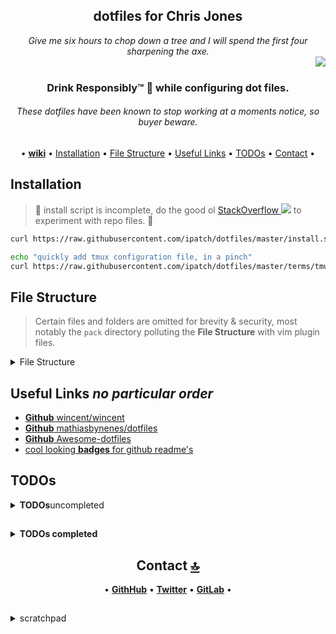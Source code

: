 <h2 align="center">dotfiles for Chris Jones</h2>

<div align="center">
<em>Give me six hours to chop down a tree and I will spend the first four sharpening the axe.</em>
</div>

<img align="right" src="https://raw.githubusercontent.com/wiki/ipatch/dotfiles/lib/abe.circle.png">

<br>

<h3 align="center">Drink Responsibly™ 🥃 while configuring dot files.</h3>

<h6 align="center"><em>These dotfiles have been known to stop working at a moments notice, so buyer beware.</em></h6>

<div align="center">

<a id="contents"></a>

• [**wiki**](https://github.com/ipatch/dotfiles/wiki) • [Installation](#installation) • [File Structure](#file-structure) • [Useful Links](#useful-links) • [TODOs](#todos) • [Contact](#contact) •

</div>

<!-- first day of spring, march 20, 2021 -->

## Installation

<a id="installation"></a>

<!-- github flavored markdown presently doesnot support `target="_blank"` -->

<blockquote>
👷 install script is incomplete, do the good ol <a href="https://i.imgur.com/QZj4hxp.jpg" target="_blank" "rel="noopener noreferrer">StackOverflow <img src="https://raw.githubusercontent.com/wiki/ipatch/dotfiles/lib/nearr.svg"></a> to experiment with repo files. 🚧
</blockquote>

```sh
curl https://raw.githubusercontent.com/ipatch/dotfiles/master/install.sh | /bin/sh

echo "quickly add tmux configuration file, in a pinch"
curl https://raw.githubusercontent.com/ipatch/dotfiles/master/terms/tmux/tmux.conf > ~/.tmux.conf
```


## File Structure

<a id="file-structure"></a>

> Certain files and folders are omitted for brevity & security, most notably the `pack` directory polluting the **File Structure** with vim plugin files.

<details>
<summary>File Structure</summary>
<pre>
.
├── .git-crypt/
│   ├── .gitattributes
│   └── keys/
│       └── default/
│           └── 0/
├── .gitattributes
├── .github/
│   ├── CONTRIBUTING.md
│   ├── ISSUE_TEMPLATE.md
│   └── PULL_REQUEST_TEMPLATE.md
├── .gitignore
├── .gitmodules
├── .wiki/
│   ├── .gitignore
│   ├── Home.md
│   ├── _Footer.md
│   ├── _Sidebar.md
│   ├── bind9-Notes.md
│   ├── creating-a-custom-motd-on-Debian-Jessie.md
│   ├── email-client-Notes.md
│   ├── email-server-setup-Notes.md
│   ├── emoji-side-quest.md
│   ├── fish-shell-Notes.md
│   ├── git-Notes.md
│   ├── git-it-got-it-good.md
│   ├── graphics-and-image-processing.md
│   ├── gui-text-editor-Notes.md
│   ├── homebrew-and-linuxbrew-formula-Notes.md
│   ├── lib/
│   │   ├── Neovim-2018-april-late.png
│   │   ├── Neovim-2018-april.png
│   │   ├── abe.circle.png
│   │   ├── abe.png
│   │   ├── abe.tmp.png
│   │   ├── abe.tmp.xcf
│   │   ├── custom-motd.png
│   │   ├── fish-tab-completions.png
│   │   ├── macos-opengl-support.png
│   │   ├── merica.gif
│   │   ├── restore-app-windows.png
│   │   ├── vim-2017.png
│   │   └── windows-10-boot-time.png
│   ├── linux-macos-administration-Notes.md
│   ├── linux-macos-troubleshooting-Notes.md
│   ├── macbookpro-late-2013-Notes.md
│   ├── radare-Notes.md
│   ├── raspberry-pi-Notes.md
│   ├── tags
│   ├── terminal-emulators.md
│   ├── tmux-Notes.md
│   ├── vim-neovim-Notes.md
│   ├── web-browser-Notes.md
│   ├── weechat-Notes.md
│   ├── windows-Notes.md
│   └── working-with-video.md
├── LICENSE
├── README.md
├── asdf/
│   ├── .default-gems
│   ├── .default-npm-packages
│   ├── .tool-versions.nathan.capin
│   ├── .tool-versions.nathan.root
│   ├── README.md
│   └── tool-versions.rogue.capin
├── config/
│   ├── README.md
│   ├── alacritty/
│   │   └── alacritty.yml
│   ├── asciinema/
│   │   ├── config
│   │   ├── install-id
│   │   └── install-id.shu
│   ├── atom/
│   │   └── packages.list
│   ├── base16-shell -> /opt/code/github/PUBLIC/base16-shell/
│   ├── bash/
│   │   ├── .gitkeep
│   │   ├── bash_completion/
│   │   │   └── alacritty-completions.bash
│   │   ├── bash_profile
│   │   ├── bashrc
│   │   └── functions/
│   │       ├── .fzf.bash
│   │       ├── .gitkeep
│   │       ├── README.md
│   │       ├── debug.bash*
│   │       ├── foobar.bash
│   │       └── print_256_colors.bash*
│   ├── bitbar/
│   │   ├── cpu-temperature.5s.sh*
│   │   ├── fan-speed.5s.sh*
│   │   └── spotify.10s.sh*
│   ├── brew/
│   │   ├── Debian/
│   │   │   └── stretch/
│   │   │       ├── .gitkeep
│   │   │       ├── Brewfile
│   │   │       ├── dir_colors -> /opt/Code/dotfiles/config/brew/macOS/10.13/gnu-coreutils/dir_colors
│   │   │       └── nathan.stretch.package-list.txt -> /opt/Code/dotfiles/jobs/Linux/Debian/etc/apt/nathan.stretch.package-list.txt
│   │   ├── grc/
│   │   │   └── grc.conf
│   │   └── macOS/
│   │       ├── 10.12 -> Sierra//
│   │       ├── 10.13 -> High\ Sierra//
│   │       ├── High\ Sierra/
│   │       │   ├── Brewfile
│   │       │   ├── Library -> /opt/Code/dotfiles/config/brew/macOS/Sierra/Library/
│   │       │   ├── config/
│   │       │   │   └── karabiner -> /opt/Code/dotfiles/config/karabiner/
│   │       │   ├── etc -> /opt/Code/dotfiles/config/brew/macOS/Sierra/etc/
│   │       │   └── gnu-coreutils/
│   │       │       └── dir_colors
│   │       └── Sierra/
│   │           ├── Brewfile
│   │           ├── Library/
│   │           │   ├── LaunchAgents/
│   │           │   │   └── com.chrisrjones.ssh-agent.plist
│   │           │   └── LaunchDaemons/
│   │           │       └── com.chrisrjones.sshd.plist
│   │           └── etc/
│   │               └── ssh/
│   │                   ├── ssh_config
│   │                   └── sshd_config
│   ├── code -> vscode/
│   ├── firefox/
│   │   └── chrome/
│   │       └── userChrome.css
│   ├── fish/
│   │   ├── abbreviations.fish
│   │   ├── aliases.fish
│   │   ├── completions/
│   │   │   ├── alacritty.fish
│   │   │   ├── asdf.fish
│   │   │   ├── docker.fish
│   │   │   └── rustup.fish
│   │   ├── conf.d/
│   │   │   ├── 001_load_paths.fish
│   │   │   ├── 002_load_ls_colors.fish
│   │   │   ├── 005_omf.fish
│   │   │   ├── 007_load_pyen.fish
│   │   │   └── 008_load_gpg-agent.fish
│   │   ├── config.fish
│   │   ├── config.fish.bkup
│   │   ├── fish_universal_variables
│   │   ├── frameworks/
│   │   │   └── omf/
│   │   │       ├── bundle
│   │   │       ├── channel
│   │   │       ├── theme
│   │   │       └── themes/
│   │   │           └── theme-neolambda/
│   │   │               ├── LICENSE
│   │   │               ├── README.md
│   │   │               ├── fish_prompt.fish
│   │   │               ├── fish_right_prompt.fish
│   │   │               └── lib/
│   │   │                   ├── fish-shell-lambda-theme.png
│   │   │                   ├── virtualenv-double-prompt.png
│   │   │                   └── virtualenv.png
│   │   ├── functions/
│   │   │   ├── bases.fish
│   │   │   ├── brew_find_pkg.fish
│   │   │   ├── color.fish
│   │   │   ├── dbus_launch.fish
│   │   │   ├── editfish.fish
│   │   │   ├── emoji.fish
│   │   │   ├── erl_cmd_his.fish
│   │   │   ├── fish_prompt.fish -> /Users/capin/.local/share/omf/themes/neolambda/fish_prompt.fish
│   │   │   ├── fish_term_wrap.fish
│   │   │   ├── fish_title.fish
│   │   │   ├── fish_user_key_bindings.fish
│   │   │   ├── foobar.fish
│   │   │   ├── fundle.fish
│   │   │   ├── fzf_key_bindings.fish -> /usr/local/opt/fzf/shell/key-bindings.fish
│   │   │   ├── git_submodule_add_commit.fish
│   │   │   ├── gittree.fish
│   │   │   ├── h.fish
│   │   │   ├── key-bindings.fish -> /usr/local/opt/fzf/shell/key-bindings.fish
│   │   │   ├── ln_asdf_man_pages.fish
│   │   │   ├── ln_dotfiles.fish
│   │   │   ├── mac_lsusers.fish
│   │   │   ├── mac_toggle_hidden_files.fish
│   │   │   ├── mac_useradd.fish
│   │   │   ├── manpdf.fish
│   │   │   ├── mk_asdf_bins.fish
│   │   │   ├── mkcd.fish
│   │   │   ├── path_add.fish
│   │   │   ├── path_pretty.fish
│   │   │   ├── path_remove.fish
│   │   │   ├── perl_print_emoji.fish
│   │   │   ├── print_cpu_code_name.fish
│   │   │   ├── print_fish.fish
│   │   │   ├── print_wan_ip.fish
│   │   │   ├── rtail.fish
│   │   │   ├── rvm.fish
│   │   │   ├── rvm_toggle.fish
│   │   │   ├── shell_color_palette.fish
│   │   │   ├── test_256_color.fish
│   │   │   ├── test_italic.fish
│   │   │   ├── test_true_color.fish
│   │   │   ├── toggle_anaconda_pythons.fish
│   │   │   ├── toggle_asdf_shims_and_bins.fish
│   │   │   ├── toggle_homebrew_python_path.fish
│   │   │   ├── toggle_homebrew_ruby.fish
│   │   │   └── vman.fish
│   │   ├── fundle/
│   │   │   └── edc/
│   │   │       └── bass/
│   │   │           ├── .travis.yml
│   │   │           ├── LICENSE
│   │   │           ├── Makefile
│   │   │           ├── README.md
│   │   │           ├── functions/
│   │   │           │   ├── __bass.py
│   │   │           │   └── bass.fish
│   │   │           └── test/
│   │   │               ├── fixtures/
│   │   │               │   └── dollar_output.sh*
│   │   │               ├── test_bass.fish
│   │   │               └── test_dollar_on_output.fish
│   │   └── interactive.fish
│   ├── git/
│   │   ├── git-templates/
│   │   │   └── hooks/
│   │   │       ├── legacy.pre-commit*
│   │   │       ├── post-checkout*
│   │   │       ├── pre-commit*
│   │   │       └── pre-commit.d/
│   │   │           └── 01-crypto.sh*
│   │   ├── gitattributes
│   │   ├── gitconfig
│   │   └── gitexcludes
│   ├── htop/
│   │   └── htoprc
│   ├── inputrc
│   ├── irc-clients/
│   │   └── weechat/
│   │       ├── alias.conf
│   │       ├── aspell.conf
│   │       ├── buffers.conf
│   │       ├── buflist.conf
│   │       ├── charset.conf
│   │       ├── colorize_nicks.conf
│   │       ├── exec.conf
│   │       ├── fifo.conf
│   │       ├── fset.conf
│   │       ├── irc.conf.shu
│   │       ├── iset.conf
│   │       ├── logger.conf
│   │       ├── logs/
│   │       │   └── .gitkeep
│   │       ├── lua/
│   │       │   └── autoload/
│   │       ├── perl/
│   │       │   ├── autoload/
│   │       │   │   ├── iset.pl -> ../iset.pl
│   │       │   │   ├── multiline.pl -> ../multiline.pl
│   │       │   │   └── nickregain.pl -> ../nickregain.pl
│   │       │   ├── iset.pl
│   │       │   ├── multiline.pl
│   │       │   └── nickregain.pl
│   │       ├── perl.conf
│   │       ├── plugins.conf
│   │       ├── python/
│   │       │   ├── autojoin.py
│   │       │   ├── autoload/
│   │       │   │   ├── autojoin.py -> ../autojoin.py
│   │       │   │   ├── colorize_nicks.py -> ../colorize_nicks.py
│   │       │   │   ├── histsearch.py -> ../histsearch.py
│   │       │   │   └── pyrnotify.py -> ../pyrnotify.py
│   │       │   ├── colorize_nicks.py
│   │       │   ├── histsearch.py
│   │       │   └── pyrnotify.py
│   │       ├── python.conf
│   │       ├── relay.conf
│   │       ├── ruby/
│   │       │   └── autoload/
│   │       ├── ruby.conf
│   │       ├── script/
│   │       │   └── plugins.xml.gz
│   │       ├── script.conf
│   │       ├── sec.conf.shu
│   │       ├── tcl/
│   │       │   └── autoload/
│   │       ├── trigger.conf
│   │       ├── weechat.conf.shu
│   │       ├── weechat.log
│   │       ├── weechat.png
│   │       ├── xfer/
│   │       │   └── .gitkeep
│   │       └── xfer.conf
│   ├── karabiner/
│   │   ├── assets/
│   │   │   └── complex_modifications/
│   │   │       ├── .gitkeep
│   │   │       └── 1531852685.json
│   │   └── karabiner.json
│   ├── minicom/
│   │   ├── minirc.bp-apex2g
│   │   ├── minirc.dfl
│   │   ├── minirc.minicom-bp-ap-express-2G
│   │   └── minirc.minicom-bp-ap2g
│   ├── mpv/
│   │   ├── input.conf
│   │   ├── mpv.conf
│   │   ├── mpv_history.log
│   │   ├── scripts/
│   │   │   └── history.lua
│   │   └── watch_later/
│   │       ├── .gitkeep
│   │       ├── 16BDAD0EF35D15879302723703612C96
│   │       ├── 183D4B3B19174B54291AECC845FC12C4
│   │       └── 6267CB20C03F5A5634589F80ED8FD6E5
│   ├── mutt/
│   │   └── muttrc
│   ├── nvim/
│   │   ├── autoload/
│   │   │   └── .gitkeep
│   │   └── init.vim
│   ├── pt/
│   │   └── config.toml
│   ├── vscode/
│   │   ├── keybindings.json
│   │   └── settings.json
│   └── zsh/
│       ├── functions/
│       │   └── .fzf.zsh
│       ├── zlogin
│       ├── zshenv
│       └── zshrc
├── editors/
│   ├── atom -> /opt/Code/dotfiles/config/atom/
│   ├── code -> /opt/Code/dotfiles/config/code/
│   ├── ctags
│   ├── nvim -> /opt/Code/dotfiles/config/nvim/
│   └── vim/
│       ├── README.md
│       ├── editorconfig
│       ├── init.vim -> /opt/Code/dotfiles/config/nvim/init.vim
│       ├── vim/
│       │   ├── .base16
│       │   ├── .base16.previous
│       │   ├── after/
│       │   │   ├── .gitkeep
│       │   │   ├── ftplugin/
│       │   │   │   ├── bash/
│       │   │   │   │   └── bash.vim
│       │   │   │   ├── fish/
│       │   │   │   │   └── fish.vim
│       │   │   │   ├── html.vim
│       │   │   │   ├── javascript/
│       │   │   │   │   ├── folding.vim
│       │   │   │   │   └── javascript.vim
│       │   │   │   ├── markdown/
│       │   │   │   │   ├── folding.vim
│       │   │   │   │   └── markdown.vim
│       │   │   │   ├── python.vim
│       │   │   │   └── vim/
│       │   │   │       ├── folding.vim
│       │   │   │       └── vim.vim
│       │   │   └── plugin/
│       │   │       ├── plugin_ale.vim
│       │   │       ├── plugin_deoplete.vim
│       │   │       ├── plugin_fzf.vim
│       │   │       ├── plugin_identLine.vim
│       │   │       ├── plugin_indent_line.vim
│       │   │       ├── plugin_language_client.vim
│       │   │       ├── plugin_lightline.vim
│       │   │       └── plugin_vim_commentary.vim
│       │   ├── autoload/
│       │   │   └── wincent/
│       │   │       ├── autocmds.vim
│       │   │       ├── mappings/
│       │   │       │   └── visual.vim
│       │   │       └── settings.vim
│       │   ├── colors/
│       │   │   └── .gitkeep
│       │   ├── plugin/
│       │   │   ├── autocmds.vim
│       │   │   ├── mappings.vim
│       │   │   ├── sessions.vim
│       │   │   └── settings.vim
│       │   └── spell/
│       │       ├── en.utf-8.add
│       │       ├── en.utf-8.add.spl
│       │       ├── en.utf-8.spl
│       │       └── en.utf-8.sug
│       ├── vimrc
│       └── vimrc.pre-feb-26-2018
├── install/
│   ├── install-alpha.sh*
│   ├── install-alpha02.sh*
│   └── prompt.sh*
├── install.sh*
├── jobs/
│   ├── Linux/
│   │   ├── Debian/
│   │   │   ├── _load_selinux_policy
│   │   │   └── etc/
│   │   │       ├── apt/
│   │   │       │   ├── Brewfile -> /opt/Code/dotfiles/config/brew/Debian/stretch/Brewfile
│   │   │       │   ├── nathan.stretch.package-list.txt
│   │   │       │   └── sources.list.d/
│   │   │       │       ├── .gitkeep
│   │   │       │       └── debian-stretch-backports.list
│   │   │       ├── bash.bashrc
│   │   │       ├── profile
│   │   │       └── systemd/
│   │   │           ├── journald.conf
│   │   │           └── system/
│   │   │               ├── bitlbee.service
│   │   │               ├── postgresql.service
│   │   │               ├── xclip.socket
│   │   │               └── xclip@.service
│   │   ├── Raspbian/
│   │   │   └── lib/
│   │   │       └── systemd/
│   │   │           └── system/
│   │   │               └── transmission-daemon.service
│   │   ├── pg_backup.config
│   │   ├── pg_backup.sh*
│   │   ├── pg_backup_borked.sh*
│   │   └── pg_backup_rotated.sh*
│   ├── bin/
│   │   ├── airport -> /System/Library/PrivateFrameworks/Apple80211.framework/Versions/A/Resources/airport*
│   │   ├── battery -> /opt/Code/dotfiles/terms/tmux/bin/battery*
│   │   ├── brew-update-Brewfile.sh*
│   │   ├── brew-updatedb.sh*
│   │   ├── color-spaces.pl*
│   │   ├── colors-fish*
│   │   ├── colors-lencioni*
│   │   ├── colors-lencioni.orig*
│   │   ├── colors-wincent*
│   │   ├── colors-wincent.orig*
│   │   ├── colors-zsh*
│   │   ├── colortest -> /opt/Code/dotfiles/config/base16-shell/colortest*
│   │   ├── dd_ibs_test.sh*
│   │   ├── dd_obs_test.sh*
│   │   ├── defunct/
│   │   │   └── tmux_session.sh*
│   │   ├── docker-uninstall-on-macos.sh*
│   │   ├── dots.sh -> /opt/Code/dotfiles/terms/tmux/bin/dots.sh*
│   │   ├── dpkg-gettext.pl
│   │   ├── dpkg-scanpackages-cydia*
│   │   ├── git-gc-all-ferocious.sh*
│   │   ├── git-grab-all-the-branches.sh*
│   │   ├── git-large-files.sh*
│   │   ├── git_find_big.sh*
│   │   ├── jtool -> /opt/code/ios-dev/tools/jtool/jtool*
│   │   ├── launchd-setup-env-vars.sh
│   │   ├── macos-bp-ln.sh*
│   │   ├── macos-ls-usb.sh*
│   │   ├── macos-notif-center-test.sh*
│   │   ├── objconv*
│   │   ├── openvpn/
│   │   │   └── test-routes.sh*
│   │   ├── print_ls_colors*
│   │   ├── rm_ds_store_files.sh*
│   │   └── sysbenc-cpu-temp.sh*
│   ├── macOS/
│   │   ├── System/
│   │   │   └── Library/
│   │   │       └── LaunchDaemons/
│   │   │           └── com.apple.nfsd.plist
│   │   ├── Users/
│   │   │   └── mr-fancy/
│   │   │       └── Library/
│   │   │           ├── LaunchAgents/
│   │   │           │   ├── com.chrisrjones.brew-update-Brewfile.plist
│   │   │           │   ├── com.chrisrjones.brew-updatedb.plist
│   │   │           │   ├── com.chrisrjones.ln_bus_pirate.plist
│   │   │           │   ├── com.chrisrjones.rm_ds_store_files.plist
│   │   │           │   └── com.chrisrjones.test.launchd-notif-center.plist
│   │   │           └── Preferences/
│   │   │               └── .gitkeep
│   │   ├── etc -> /opt/Code/dotfiles/jobs/macOS/private/
│   │   ├── private/
│   │   │   └── etc/
│   │   │       ├── autofs.conf
│   │   │       ├── paths.default
│   │   │       └── profile
│   │   └── usr/
│   │       └── local/
│   │           ├── xpc_set_event_stream_handler.m
│   │           └── xpc_set_event_stream_handler.o
│   └── scripts/
│       └── .gitkeep
├── lang/
│   ├── cpp/
│   │   └── README.md
│   ├── elixir/
│   │   ├── README.md
│   │   └── iex.exs
│   ├── java/
│   │   └── README.md
│   ├── javascript/
│   │   ├── README.md
│   │   ├── eslintrc
│   │   ├── npm-global-packages.txt
│   │   ├── npm-install.sh*
│   │   ├── npmrc
│   │   └── yarnrc.rogue.capin
│   ├── js -> /opt/Code/dotfiles/lang/javascript/
│   ├── lua/
│   │   └── README.md
│   ├── python/
│   │   ├── README.md
│   │   ├── pyenv/
│   │   │   └── .gitkeep
│   │   └── pystartup
│   ├── ruby/
│   │   ├── README.md
│   │   ├── gemrc
│   │   └── irbrc
│   └── rust/
│       └── README.md
├── re/
│   ├── gdb/
│   │   └── .gdbinit
│   ├── lldb/
│   │   └── lldbinit
│   └── radare/
│       └── radare2rc
├── shells/
│   ├── bash -> /opt/Code/dotfiles/config/bash/
│   ├── fish -> /opt/Code/dotfiles/config/fish/
│   └── zsh -> /opt/Code/dotfiles/config/zsh/
├── tags
└── terms/
    ├── Terminal-app/
    │   └── macOS-10.13.terminal
    ├── alacritty/
    │   └── alacritty.yml
    ├── hyper/
    │   └── hyper.js
    ├── iterm2/
    │   └── com.googlecode.iterm2.plist
    └── tmux/
        ├── bin/
        │   ├── battery*
        │   └── dots.sh*
        ├── tmux/
        │   ├── plugins/
        │   │   ├── .gitkeep
        │   │   ├── tmux-resurrect/
        │   │   │   ├── .gitattributes
        │   │   │   ├── .gitignore
        │   │   │   ├── .gitmodules
        │   │   │   ├── .travis.yml
        │   │   │   ├── CHANGELOG.md
        │   │   │   ├── CONTRIBUTING.md
        │   │   │   ├── LICENSE.md
        │   │   │   ├── README.md
        │   │   │   ├── docs/
        │   │   │   │   ├── custom_key_bindings.md
        │   │   │   │   ├── migrating_from_tmuxinator.md
        │   │   │   │   ├── restoring_pane_contents.md
        │   │   │   │   ├── restoring_programs.md
        │   │   │   │   ├── restoring_shell_history.md
        │   │   │   │   ├── restoring_vim_and_neovim_sessions.md
        │   │   │   │   └── save_dir.md
        │   │   │   ├── lib/
        │   │   │   │   └── tmux-test/
        │   │   │   │       ├── .gitignore
        │   │   │   │       ├── .travis.yml
        │   │   │   │       ├── CHANGELOG.md
        │   │   │   │       ├── LICENSE.md
        │   │   │   │       ├── README.md
        │   │   │   │       ├── Vagrantfile
        │   │   │   │       ├── run_framework_tests*
        │   │   │   │       ├── run_tests*
        │   │   │   │       ├── setup*
        │   │   │   │       ├── tests/
        │   │   │   │       │   ├── helpers/
        │   │   │   │       │   │   └── helpers.sh
        │   │   │   │       │   ├── run_tests_in_isolation*
        │   │   │   │       │   ├── test_basic_script_execution.sh*
        │   │   │   │       │   ├── test_default_session_name.sh*
        │   │   │   │       │   └── test_tmux_scripting.sh*
        │   │   │   │       ├── vagrant_centos_provisioning.sh
        │   │   │   │       └── vagrant_ubuntu_provisioning.sh
        │   │   │   ├── resurrect.tmux*
        │   │   │   ├── run_tests -> lib/tmux-test/run_tests*
        │   │   │   ├── save_command_strategies/
        │   │   │   │   ├── gdb.sh*
        │   │   │   │   ├── pgrep.sh*
        │   │   │   │   └── ps.sh*
        │   │   │   ├── scripts/
        │   │   │   │   ├── check_tmux_version.sh*
        │   │   │   │   ├── helpers.sh
        │   │   │   │   ├── process_restore_helpers.sh
        │   │   │   │   ├── restore.exp*
        │   │   │   │   ├── restore.sh*
        │   │   │   │   ├── save.sh*
        │   │   │   │   ├── spinner_helpers.sh
        │   │   │   │   ├── tmux_spinner.sh*
        │   │   │   │   └── variables.sh
        │   │   │   ├── strategies/
        │   │   │   │   ├── irb_default_strategy.sh*
        │   │   │   │   ├── nvim_session.sh*
        │   │   │   │   └── vim_session.sh*
        │   │   │   ├── tests/
        │   │   │   │   ├── fixtures/
        │   │   │   │   │   ├── restore_file.txt
        │   │   │   │   │   └── save_file.txt
        │   │   │   │   ├── helpers/
        │   │   │   │   │   ├── create_and_save_tmux_test_environment.exp*
        │   │   │   │   │   ├── expect_helpers.exp
        │   │   │   │   │   ├── helpers.sh -> ../../lib/tmux-test/tests/helpers/helpers.sh
        │   │   │   │   │   ├── restore_and_save_tmux_test_environment.exp*
        │   │   │   │   │   └── resurrect_helpers.sh
        │   │   │   │   ├── run_tests_in_isolation -> ../lib/tmux-test/tests/run_tests_in_isolation*
        │   │   │   │   ├── test_resurrect_restore.sh*
        │   │   │   │   └── test_resurrect_save.sh*
        │   │   │   └── video/
        │   │   │       ├── issue_vid.png
        │   │   │       ├── screencast_img.png
        │   │   │       └── script.md
        │   │   └── tpm/
        │   │       ├── .gitattributes
        │   │       ├── .gitignore
        │   │       ├── .gitmodules
        │   │       ├── .travis.yml
        │   │       ├── CHANGELOG.md
        │   │       ├── HOW_TO_PLUGIN.md
        │   │       ├── LICENSE.md
        │   │       ├── README.md
        │   │       ├── bin/
        │   │       │   ├── clean_plugins*
        │   │       │   ├── install_plugins*
        │   │       │   └── update_plugins*
        │   │       ├── bindings/
        │   │       │   ├── clean_plugins*
        │   │       │   ├── install_plugins*
        │   │       │   └── update_plugins*
        │   │       ├── docs/
        │   │       │   ├── automatic_tpm_installation.md
        │   │       │   ├── changing_plugins_install_dir.md
        │   │       │   ├── how_to_create_plugin.md
        │   │       │   ├── managing_plugins_via_cmd_line.md
        │   │       │   └── tpm_not_working.md
        │   │       ├── lib/
        │   │       │   └── tmux-test/
        │   │       ├── scripts/
        │   │       │   ├── check_tmux_version.sh*
        │   │       │   ├── clean_plugins.sh*
        │   │       │   ├── helpers/
        │   │       │   │   ├── plugin_functions.sh
        │   │       │   │   ├── shell_echo_functions.sh
        │   │       │   │   ├── tmux_echo_functions.sh
        │   │       │   │   ├── tmux_utils.sh
        │   │       │   │   └── utility.sh
        │   │       │   ├── install_plugins.sh*
        │   │       │   ├── source_plugins.sh*
        │   │       │   ├── update_plugin.sh*
        │   │       │   ├── update_plugin_prompt_handler.sh*
        │   │       │   └── variables.sh
        │   │       ├── tests/
        │   │       │   ├── expect_failed_plugin_download*
        │   │       │   ├── expect_successful_clean_plugins*
        │   │       │   ├── expect_successful_multiple_plugins_download*
        │   │       │   ├── expect_successful_plugin_download*
        │   │       │   ├── expect_successful_update_of_a_single_plugin*
        │   │       │   ├── expect_successful_update_of_all_plugins*
        │   │       │   ├── helpers/
        │   │       │   │   └── tpm.sh
        │   │       │   ├── test_plugin_clean.sh*
        │   │       │   ├── test_plugin_installation.sh*
        │   │       │   ├── test_plugin_installation_legacy.sh*
        │   │       │   ├── test_plugin_sourcing.sh*
        │   │       │   └── test_plugin_update.sh*
        │   │       └── tpm*
        │   ├── resurrect/
        │   │   ├── .gitkeep
        │   │   └── last -> tmux_resurrect_2018-09-19T13:56:22.txt
        │   └── tmux.macos.conf
        ├── tmux-256color.terminfo
        ├── tmux.conf
        └── xterm-256color-italic.terminfo

191 directories, 488 files

</pre>
</details>


## Useful Links ___no particular order___

<a id="useful-links"></a>

- [**Github** wincent/wincent](https://github.com/wincent/wincent)
- [**Github** mathiasbynenes/dotfiles](https://github.com/mathiasbynens/dotfiles)
- [**Github** Awesome-dotfiles](https://github.com/webpro/awesome-dotfiles)
- [cool looking **badges** for github readme's](https://github.com/ryanoasis/nerd-fonts)

<!-- <h3>TODOs</h3> -->

##  <a id="todos"></a> TODOs

<details>

<summary><strong>TODOs</strong>uncompleted</summary>

- [ ] [vim] [nvim] when toggling the tagbar <kbd>leader+\</kbd> move the cursor/focus to the tagbar buffer automatically.
- [ ] [tmux] [fish] possible to restore scroll back history after closing tmux server and terminal _alacritty_
- [ ] [neovim], 0.5.0, updating neovim to latest release
    - breaks my custom cursor color
    - ~~my <kbd>esc</kbd> binding when fzf terminal window is open does not work, boo 👻~~ appears to be working as intended now 🤔
- [ ] [arch], device a more elegant way to fix the `can't read temp` in the i3 status bar after reboots
- [ ] [arch], set lshift+rshift to toggle caps-lock on/off
- [ ] [arch], set timeout for git credential cache so i don't have to keep inputting github username/password
- [ ] [fish], possible to detach current pane in a tmux window from shell history, or write commands run from certain directory to specific history file to keep commands ran in a specific directory quickly accessible, ie. useful when working with a node or ruby based project.
- [ ] [vim] [nvim], set default filetype for JSON files to `jsonc`
- [ ] [tmux] use vivaldi keybinding for switching between windows as opposed to using shift+arrow keys
- [ ] [alacritty] [fish] [tmux] [karabiner] [hammerspoon] _double tap esc_, ie. esc², to run the keyboard shortcut of clearing the scree, ie. prefix (tmux), then control+l
- [ ] [vim] [nvim] [coc] [eslint] gutter warn glyph appeares to be `>>` in the color red, would much prefer to keep warning color consistent with the color of the warning text, and same with error text, keep that the color red.
- [ ] [macos] [afloat] [ke] [hammerspoon] double tap right shift, toggle keep window atop
- [ ] [fish] followup on my reddit question about suggestions / completions when writing fish scripts
- [ ] [vim] device func / stript to decrypt / encrypt GPG files
- [ ] [phys] reapply liquid metal to local cpu and gpu, run geekbench test before after, and exp with copper shims for gpu + cpu
- [ ] [macos] [homebrew] howto search for homebrew taps
- [ ] [neovim] review the below highlight settings, obviously time permitting of course
  - Folded
  - GitGutterAdd
  - GitGutterChange
  - GitGutterDelete
  - LineNr
  - Number
- [ ] [fish] add a keyboard shortcut to toggle the right prompt **on** / **off**
- [ ] [fish, dots] # TODO: migrate all `mac, mac-` related abbrs, alias, shell scripts to use `apl` prefix
- [ ] [vim, tmux, or macos] some form of icon / notification of **caps lock** being enabled
- [ ] [tmux] add space at the end of window names to prevent moving of text in status bar
- [ ] [fish] detach fish shell instance from command history
  - **Q** can tmux separate all panes within a window from the global command history _fish shell_
- [ ] [nvim] **references** text when working with JS files, toggle with _leader+h_ as other hidden chars are toggled
- [ ] [vim] jump to open curly brace then jump back to close curly brace
- [ ] [vim, json] adjust default conceal settings for json files
- [ ] [vim, javascript] **Q** how to make certain javascript lang _keywords_ appear in italics using color / font scheme
    - **className, const, return, this.state, onClick, import**
- [ ] [vim, markdown] have basic code folding for certain HTML tags when editing markdown documents
- [ ] [macos] what is the procedure macos uses to mount a file system when a usb drive is plugged into a macos system
- [ ] [tmux] instead <kbd>prefix</kbd> then <kbd>control+l</kbd> to clear the screen, try using <kbd>control+l followed by l</kbd>, no good, try using <kbd>super + l</kbd>
- [ ] [macos] look into creating a _lazy mouse hover_ function, if the mouse is hovering a application specific window for a certain period of time (threshold) bring that application to focus, ie. a pseudo auto hover.
- [ ] [tmux] put short synopsis of current weather in tmux status bar, _right side_
- [ ] **vivaldi** / **voilentmonkey**
  - youtube script, to switch view mode on viewer window hover with mouse or mash a key to bring focus to viewer window so playback shortcuts become active.
- [ ] [vim] navigating documents with line wraps makes jumping through buffer by line number inaccurate, wrapped lines are displayed as one line, but the jump cmd treats them as multiple
- [ ] [tmux] **getting closer** it'd be nice to have a quick double tap of either <kbd>shift</kbd>key then<kbd>shift</kbd> to toggle between remote and local tmux sessions 
  - [learn more][lm1]
  - [and more][lm2] 

  [lm1]: <https://gist.github.com/samoshkin/05e65f7f1c9b55d3fc7690b59d678734>
  [lm2]: <https://www.freecodecamp.org/news/tmux-in-practice-local-and-nested-remote-tmux-sessions-4f7ba5db8795/>

- [ ] [karabiner], toggle function keys on a macbook with double tap of <kbd>fn</kbd>
- [ ] [python] [fish] [virtualenv] setup keybinding <kbd>control</kbd>+<kbd>d</kbd> to exit virtualenv but not exit terminal / shell session, ie. make control+d local to the virtualenv
- [ ] [python] [fish] [neolambda] update prompt to remove ~λ~ and put name of virtualenv instead
- [ ] see if there is a fish function of _omf_ or _fisher_ plugin that supports sharing command history between bash and fish
- [ ] make abe graphic more personal.
- [ ] spend an hour or two working on install script for aiding the process of setting up my dotfiles on fresh box 📦.

</details> <!-- end of uncompleted todo items -->

<!-- <h3>TODOs completed</h3> -->

##

<details>
<summary><strong>TODOs completed</strong></summary>

- [x] ~~[fish] exp with using colors for `brew.fish` function to distinguish misspelling of word~~
- [x] ~~[vim] [neovim] keep the `lcd` / `pwd` to the directory nvim was launched from **especially** if nvim was launched with no args~~
    - disabled `autochdir`, check with `:verbose set autochdir?`
- [x] [macos, wm, spectacle] ~~<kbd>cmd,option,+</kbd> have to mash <kbd>+</kbd> multiple times to increase window size, would like _hold the key down to increase size_, looking at your karabiner-elements / hammerspoon~~ [out of my control][lm3]

[lm3]: <https://github.com/rxhanson/Rectangle/discussions/346>

- [x] [tmux] [ke] ~~left double tap shift, toggle max/min pane within window~~
- [x] ~~[vim] change commenting for `.gitignore` files from `/* wrong */` to `# right`~~
- [x] ~~[vim] update colorscheme to see if it solves the neovim gutter white colored pipes for code folds.~~ [**neovim folding doc**](https://neovim.io/doc/user/usr_28.html)
    - **did not** update the gutter symbol colors related to code folds. booo
- [x] ~~[vim] keybinding: use `ctrl+w, z` to maximize / minimize split~~
- [x] ~~[vim] remamp split command key bindings to use similar keys as tmux pane splitting, ie. <kbd>|</kbd> and <kbd>-</kbd>~~
- [x] ~~pack up `spring-dev` branch into a release and begin `summer-dev` branch~~
- [x] ~~[vim] figure out why _colorscheme_ or _syntax_ file is causing red block backgrounds~~
- [x] [tmux] ~~search and see if it supports key chord style shortcuts, tired of using <kbd>shift</kbd>+<kbd>arrow keys</kbd> to navigate between windows, prefer <kbd>ctrl</kbd>+<kbd>l</kbd> then <kbd>l</kbd>~~
- [x] ~~[fish] come up with sane way to check for misspelling of `brew cask outdated --greddy`~~
- [x] ~~Vim Sesssions, Folds, and Conceals will be the death of me~~ 💀

</details>


<div align="center">

## Contact [🔝](#contents)

<a id="contact"></a>

• [**GithHub**](https://github.com/ipatch) • [**Twitter**](https://twitter.com/truckmonth) • [**GitLab**](https://gitlab.com/truckmonth) •

</div>

## 

<details>

<summary>scratchpad</summary>

</details>

